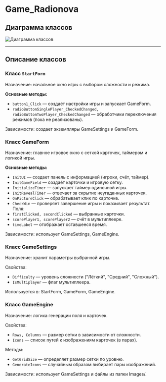 # Game_Radionova

## Диаграмма классов
![Диаграмма классов](https://www.mermaidchart.com/app/projects/6ccb976d-2170-4695-80ad-c7016a1a6312/diagrams/8a2dbc46-e2b3-469a-b9a6-0ddfb631d54a/version/v0.1/edit)

---

## Описание классов

### Класс `StartForm`
Назначение: начальное окно игры с выбором сложности и режима.

**Основные методы:**
- `button1_Click` — создаёт настройки игры и запускает GameForm.
- `radioButtonSinglePlayer_CheckedChanged, radioButtonTwoPlayer_CheckedChanged` — обработчики переключения режимов (пока не реализованы).

Зависимости: создает экземпляры GameSettings и GameForm.

### Класс GameForm
Назначение: главное игровое окно с сеткой карточек, таймером и логикой игры.

**Основные методы:**
- `InitUI` — создает панель с информацией (игроки, счёт, таймер).
- `InitGameField` — создаёт карточки и игровую сетку.
- `InitializeTimer` — запускает таймер одиночной игры.
- `InitRevealTimer` — отвечает за скрытие неугаданных карточек.
- `OnPictureClick` — обрабатывает клик по карточке.
- `CheckWin` — проверяет завершение игры и показывает результат.
Поля:
- `firstClicked, secondClicked` — выбранные карточки.
- `scorePlayer1, scorePlayer2` — счёт в мультиплеере.
- `timeLabel` — отображает оставшееся время.

Зависимости: использует GameSettings, GameEngine.

### Класс GameSettings
Назначение: хранит параметры выбранной игры.

Свойства:
- `Difficulty` — уровень сложности ("Лёгкий", "Средний", "Сложный").
- `IsMultiplayer` — флаг мультиплеера.

Используется в: StartForm, GameForm, GameEngine.

### Класс GameEngine
Назначение: логика генерации поля и карточек.

Свойства:
- `Rows, Columns` — размер сетки в зависимости от сложности.
- `Icons` — список путей к изображениям карточек (в парах).

Методы:
- `GetGridSize` — определяет размер сетки по уровню.
- `GenerateIcons` — случайным образом выбирает пары изображений.

Зависимости: использует GameSettings и файлы из папки Images/.

